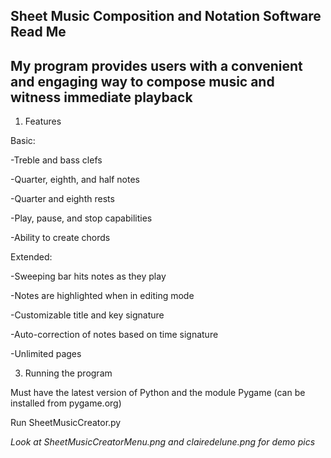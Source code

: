 Sheet Music Composition and Notation Software
Read Me
------------------------
My program provides users with a convenient and engaging way to compose music and witness immediate playback
-------------------------

1) Features

Basic:

-Treble and bass clefs

-Quarter, eighth, and half notes

-Quarter and eighth rests

-Play, pause, and stop capabilities

-Ability to create chords

Extended:

-Sweeping bar hits notes as they play

-Notes are highlighted when in editing mode

-Customizable title and key signature

-Auto-correction of notes based on time signature

-Unlimited pages

3) Running the program

Must have the latest version of Python and the module Pygame (can be installed from pygame.org)

Run SheetMusicCreator.py 


*Look at SheetMusicCreatorMenu.png and clairedelune.png for demo pics*
